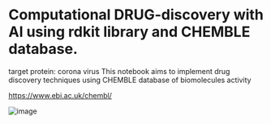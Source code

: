 # Computational DRUG-discovery with AI using rdkit library and CHEMBLE database.
target protein: corona virus
This notebook aims to implement drug discovery techniques using CHEMBLE database of biomolecules activity

https://www.ebi.ac.uk/chembl/

![image](https://user-images.githubusercontent.com/63444224/151837508-f0765565-2442-4858-9c70-d1cc2857b951.png)
